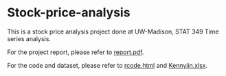 # Stock-price-analysis

This is a stock price analysis project done at UW-Madison, STAT 349 Time series analysis.

For the project report, please refer to [report.pdf](https://github.com/kennyjin/Stock-price-analysis/blob/main/report.pdf).

For the code and dataset, please refer to [rcode.html](https://github.com/kennyjin/Stock-price-analysis/blob/main/rcode.html) and [Kennyjin.xlsx](https://github.com/kennyjin/Stock-price-analysis/blob/main/KennyJin.xlsx).
